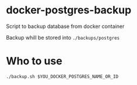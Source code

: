 # docker-postgres-backup
Script to backup database from docker container

Backup whill be stored into `./backups/postgres`

# Who to use
```
./backup.sh $YOU_DOCKER_POSTGRES_NAME_OR_ID
```
